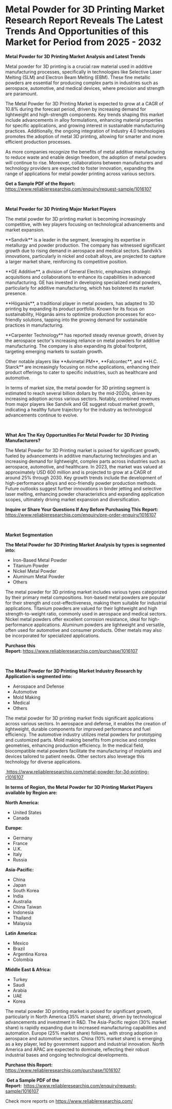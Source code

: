 <p><h1>Metal Powder for 3D Printing Market Research Report Reveals The Latest Trends And Opportunities of this Market for Period from 2025 - 2032</h1></p><p><strong>Metal Powder for 3D Printing Market Analysis and Latest Trends</strong></p>
<p><p>Metal powder for 3D printing is a crucial raw material used in additive manufacturing processes, specifically in technologies like Selective Laser Melting (SLM) and Electron Beam Melting (EBM). These fine metallic powders are essential for producing complex parts in industries such as aerospace, automotive, and medical devices, where precision and strength are paramount.</p><p>The Metal Powder for 3D Printing Market is expected to grow at a CAGR of 10.8% during the forecast period, driven by increasing demand for lightweight and high-strength components. Key trends shaping this market include advancements in alloy formulations, enhancing material properties for specific applications, and growing interest in sustainable manufacturing practices. Additionally, the ongoing integration of Industry 4.0 technologies promotes the adoption of metal 3D printing, allowing for smarter and more efficient production processes.</p><p>As more companies recognize the benefits of metal additive manufacturing to reduce waste and enable design freedom, the adoption of metal powders will continue to rise. Moreover, collaborations between manufacturers and technology providers are expected to foster innovation, expanding the range of applications for metal powder printing across various sectors.</p></p>
<p><strong>Get a Sample PDF of the Report:&nbsp;</strong> <a href="https://www.reliableresearchiq.com/enquiry/request-sample/1016107?utm_campaign=1123&utm_medium=2&utm_source=Github&utm_content=ia&utm_term=30012025&utm_id=metal-powder-for-3d-printing">https://www.reliableresearchiq.com/enquiry/request-sample/1016107</a></p>
<p>&nbsp;</p>
<p><strong>Metal Powder for 3D Printing Major Market Players</strong></p>
<p><p>The metal powder for 3D printing market is becoming increasingly competitive, with key players focusing on technological advancements and market expansion.</p><p>**Sandvik** is a leader in the segment, leveraging its expertise in metallurgy and powder production. The company has witnessed significant growth due to rising demand in aerospace and medical sectors. Sandvik’s innovations, particularly in nickel and cobalt alloys, are projected to capture a larger market share, reinforcing its competitive position.</p><p>**GE Additive**, a division of General Electric, emphasizes strategic acquisitions and collaborations to enhance its capabilities in advanced manufacturing. GE has invested in developing specialized metal powders, particularly for additive manufacturing, which has bolstered its market presence.</p><p>**Höganäs**, a traditional player in metal powders, has adapted to 3D printing by expanding its product portfolio. Known for its focus on sustainability, Höganäs aims to optimize production processes for eco-friendly solutions, tapping into the growing demand for sustainable practices in manufacturing.</p><p>**Carpenter Technology** has reported steady revenue growth, driven by the aerospace sector's increasing reliance on metal powders for additive manufacturing. The company is also expanding its global footprint, targeting emerging markets to sustain growth.</p><p>Other notable players like **Avimetal PM**, **Falcontec**, and **H.C. Starck** are increasingly focusing on niche applications, enhancing their product offerings to cater to specific industries, such as healthcare and automotive.</p><p>In terms of market size, the metal powder for 3D printing segment is estimated to reach several billion dollars by the mid-2020s, driven by increasing adoption across various sectors. Notably, combined revenues from major players like Sandvik and GE suggest robust market growth, indicating a healthy future trajectory for the industry as technological advancements continue to evolve.</p></p>
<p>&nbsp;</p>
<p><strong>What Are The Key Opportunities For Metal Powder for 3D Printing Manufacturers?</strong></p>
<p><p>The Metal Powder for 3D Printing market is poised for significant growth, fueled by advancements in additive manufacturing technologies and an increasing demand for lightweight, complex parts across industries such as aerospace, automotive, and healthcare. In 2023, the market was valued at approximately USD 600 million and is projected to grow at a CAGR of around 25% through 2030. Key growth trends include the development of high-performance alloys and eco-friendly powder production methods. Future outlooks suggest further innovations in binder jetting and selective laser melting, enhancing powder characteristics and expanding application scopes, ultimately driving market expansion and diversification.</p></p>
<p><strong>Inquire or Share Your Questions If Any Before Purchasing This Report:</strong> <a href="https://www.reliableresearchiq.com/enquiry/pre-order-enquiry/1016107?utm_campaign=1123&utm_medium=2&utm_source=Github&utm_content=ia&utm_term=30012025&utm_id=metal-powder-for-3d-printing">https://www.reliableresearchiq.com/enquiry/pre-order-enquiry/1016107</a></p>
<p>&nbsp;</p>
<p><strong>Market Segmentation</strong></p>
<p><strong>The Metal Powder for 3D Printing Market Analysis by types is segmented into:</strong></p>
<p><ul><li>Iron-Based Metal Powder</li><li>Titanium Powder</li><li>Nickel Metal Powder</li><li>Aluminum Metal Powder</li><li>Others</li></ul></p>
<p><p>The metal powder for 3D printing market includes various types categorized by their primary metal compositions. Iron-based metal powders are popular for their strength and cost-effectiveness, making them suitable for industrial applications. Titanium powders are valued for their lightweight and high strength-to-weight ratio, commonly used in aerospace and medical sectors. Nickel metal powders offer excellent corrosion resistance, ideal for high-performance applications. Aluminum powders are lightweight and versatile, often used for automotive and consumer products. Other metals may also be incorporated for specialized applications.</p></p>
<p><strong>Purchase this Report:&nbsp;</strong><a href="https://www.reliableresearchiq.com/purchase/1016107?utm_campaign=1123&utm_medium=2&utm_source=Github&utm_content=ia&utm_term=30012025&utm_id=metal-powder-for-3d-printing">https://www.reliableresearchiq.com/purchase/1016107</a></p>
<p>&nbsp;</p>
<p><strong>The Metal Powder for 3D Printing Market Industry Research by Application is segmented into:</strong></p>
<p><ul><li>Aerospace and Defense</li><li>Automotive</li><li>Mold Making</li><li>Medical</li><li>Others</li></ul></p>
<p><p>The metal powder for 3D printing market finds significant applications across various sectors. In aerospace and defense, it enables the creation of lightweight, durable components for improved performance and fuel efficiency. The automotive industry utilizes metal powders for prototyping and customized parts. Mold making benefits from precise and complex geometries, enhancing production efficiency. In the medical field, biocompatible metal powders facilitate the manufacturing of implants and devices tailored to patient needs. Other sectors also leverage this technology for diverse applications.</p></p>
<p><a href="https://www.reliableresearchiq.com/metal-powder-for-3d-printing-r1016107?utm_campaign=1123&utm_medium=2&utm_source=Github&utm_content=ia&utm_term=30012025&utm_id=metal-powder-for-3d-printing">&nbsp;https://www.reliableresearchiq.com/metal-powder-for-3d-printing-r1016107</a></p>
<p><strong>In terms of Region, the Metal Powder for 3D Printing Market Players available by Region are:</strong></p>
<p>
    <p> <strong> North America: </strong>
        <ul>
            <li>United States</li>
            <li>Canada</li>
        </ul>
        </p> 
    <p> <strong> Europe: </strong>
        <ul>
            <li>Germany</li>
            <li>France</li>
            <li>U.K.</li>
            <li>Italy</li>
            <li>Russia</li>
        </ul>
        </p> 
    <p> <strong> Asia-Pacific: </strong>
        <ul>
            <li>China</li>
            <li>Japan</li>
            <li>South Korea</li>
            <li>India</li>
            <li>Australia</li>
            <li>China Taiwan</li>
            <li>Indonesia</li>
            <li>Thailand</li>
            <li>Malaysia</li>
        </ul>
        </p> 
    <p> <strong> Latin America: </strong>
        <ul>
            <li>Mexico</li>
            <li>Brazil</li>
            <li>Argentina Korea</li>
            <li>Colombia</li>
        </ul>
        </p> 
    <p> <strong> Middle East & Africa: </strong>
        <ul>
            <li>Turkey</li>
            <li>Saudi</li>
            <li>Arabia</li>
            <li>UAE</li>
            <li>Korea</li>
        </ul>
    </p>
    </p>
<p><p>The metal powder 3D printing market is poised for significant growth, particularly in North America (35% market share), driven by technological advancements and investment in R&D. The Asia-Pacific region (30% market share) is rapidly expanding due to increased manufacturing capabilities and automation. Europe (25% market share) follows, with strong adoption in aerospace and automotive sectors. China (10% market share) is emerging as a key player, led by government support and industrial innovation. North America and APAC are expected to dominate, reflecting their robust industrial bases and ongoing technological developments.</p></p>
<p><strong>Purchase this Report: </strong><a href="https://www.reliableresearchiq.com/purchase/1016107?utm_campaign=1123&utm_medium=2&utm_source=Github&utm_content=ia&utm_term=30012025&utm_id=metal-powder-for-3d-printing">https://www.reliableresearchiq.com/purchase/1016107</a></p>
<p>&nbsp;<strong>Get a Sample PDF of the Report:&nbsp;&nbsp;</strong><a href="https://www.reliableresearchiq.com/enquiry/request-sample/1016107?utm_campaign=1123&utm_medium=2&utm_source=Github&utm_content=ia&utm_term=30012025&utm_id=metal-powder-for-3d-printing">https://www.reliableresearchiq.com/enquiry/request-sample/1016107</a></p>
<p><strong></strong></p>
<p>Check more reports on <a href="https://www.reliableresearchiq.com/?utm_campaign=1123&utm_medium=2&utm_source=Github&utm_content=ia&utm_term=30012025&utm_id=metal-powder-for-3d-printing">https://www.reliableresearchiq.com/</a></p>